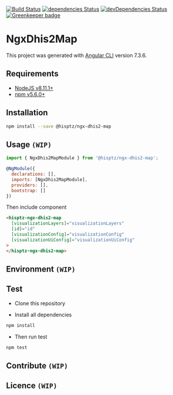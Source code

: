 [![Build Status](https://travis-ci.org/hisptz/ngx-dhis2-map.svg?branch=master)](https://travis-ci.org/hisptz/ngx-dhis2-map)
[![dependencies Status](https://david-dm.org/hisptz/ngx-dhis2-map/status.svg)](https://david-dm.org/hisptz/ngx-dhis2-map)
[![devDependencies Status](https://david-dm.org/hisptz/ngx-dhis2-map/dev-status.svg)](https://david-dm.org/hisptz/ngx-dhis2-map?type=dev) [![Greenkeeper badge](https://badges.greenkeeper.io/hisptz/ngx-dhis2-map.svg)](https://greenkeeper.io/)

# NgxDhis2Map

This project was generated with [Angular CLI](https://github.com/angular/angular-cli) version 7.3.6.

## Requirements

- [NodeJS v8.11.1+](https://nodejs.org)
- [npm v5.6.0+](https://www.npmjs.com/)

## Installation

```sh
npm install --save @hisptz/ngx-dhis2-map
```

## Usage `(WIP)`

```js
import { NgxDhis2MapModule } from '@hisptz/ngx-dhis2-map';

@NgModule({
  declarations: [],
  imports: [NgxDhis2MapModule],
  providers: [],
  bootstrap: []
})
```

Then include component

```html
<hisptz-ngx-dhis2-map
  [visualizationLayers]="visualizationLayers"
  [id]="id"
  [visualizationConfig]="visualizationConfig"
  [visualizationUiConfig]="visualizationUiConfig"
>
</hisptz-ngx-dhis2-map>
```

## Environment `(WIP)`

## Test

- Clone this repository

- Install all dependencies

```sh
npm install
```

- Then run test

```sh
npm test
```

## Contribute `(WIP)`

## Licence `(WIP)`
